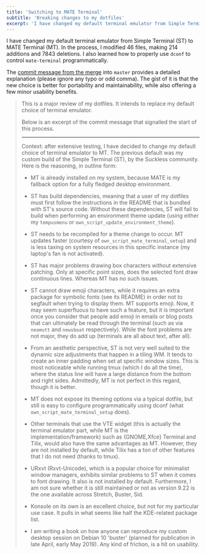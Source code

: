```yaml
---
title: 'Switching to MATE Terminal'
subtitle: 'Breaking changes to my dotfiles'
excerpt: 'I have changed my default terminal emulator from Simple Terminal to MATE Terminal.'
---
```


I have changed my default terminal emulator from Simple Terminal (ST) to
MATE Terminal (MT).  In the process, I modified 46 files, making 214
additions and 7843 deletions.  I also learned how to properly use
`dconf` to control `mate-terminal` programmatically.

The [commit message from the
merge](https://gitlab.com/protesilaos/dotfiles/commit/0cc77016cf5cf85bb115c650725b36f6858021b8)
into `master` provides a detailed explanation (please ignore any typo or
odd comma).  The gist of it is that the new choice is better for
portability and maintainability, while also offering a few minor
usability benefits.

> This is a major review of my dotfiles.  It intends to replace my
> default choice of terminal emulator.
> 
> Below is an excerpt of the commit message that signalled the start of
> this process.
> 
> ---
> 
> Context: after extensive testing, I have decided to change my default
> choice of terminal emulator to MT.  The previous default was my custom
> build of the Simple Terminal (ST), by the Suckless community. Here is
> the reasoning, in outline form:
> 
> * MT is already installed on my system, because MATE is my fallback
>   option for a fully fledged desktop environment.
> 
> * ST has build dependencies, meaning that a user of my dotfiles must
>   first follow the instructions in the README that is bundled with
>   ST's source code.  Without these dependencies, ST will fail to build
>   when performing an environment theme update (using either my
>   `tempusmenu` or `own_script_update_environment_theme`).
> 
> * ST needs to be recompiled for a theme change to occur.  MT updates
>   faster (courtesy of `own_script_mate_terminal_setup`) and is less
>   taxing on system resources in this specific instance (my laptop's
>   fan is not activated).
> 
> * ST has major problems drawing box characters without extensive
>   patching.  Only at specific point sizes, does the selected font draw
>   continuous lines.  Whereas MT has no such issues.
> 
> * ST cannot draw emoji characters, while it requires an extra package
>   for symbolic fonts (see its README) in order not to segfault when
>   trying to display them.  MT supports emoji.  Now, it may seem
>   superfluous to have such a feature, but it is important once you
>   consider that people add emoji in emails or blog posts that can
>   ultimately be read through the terminal (such as via `neomutt` and
>   `newsboat` respectively).  While the font problems are not major,
>   they do add up (terminals are all about text, after all).
> 
> * From an aesthetic perspective, ST is not very well suited to the
>   dynamic size adjustments that happen in a tiling WM.  It tends to
>   create an inner padding when set at specific window sizes.  This is
>   most noticeable while running tmux (which I do all the time), where
>   the status line will have a large distance from the bottom and right
>   sides.  Admittedly, MT is not perfect in this regard, though it is
>   better.
> 
> * MT does not expose its theming options via a typical dotfile, but
>   still is easy to configure programmatically using dconf (what
>   `own_script_mate_terminal_setup` does).
> 
> * Other terminals that use the VTE widget (this is actually the
>   terminal emulator part, while MT is the implementation/framework)
>   such as {GNOME,Xfce} Terminal and Tilix, would also have the same
>   advantages as MT.  However, they are not installed by default, while
>   Tilix has a ton of other features that I do not need (thanks to
>   tmux).
> 
> * URxvt (Rxvt-Unicode), which is a popular choice for minimalist
>   window managers, exhibits similar problems to ST when it comes to
>   font drawing.  It also is not installed by default.  Furthermore,
>   I am not sure whether it is still maintained or not as version 9.22
>   is the one available across Stretch, Buster, Sid.
> 
> * Konsole on its own is an excellent choice, but not for my particular
>   use case.  It pulls in what seems like half the KDE-related package
>   list.
> 
> * I am writing a book on how anyone can reproduce my custom desktop
>   session on Debian 10 'buster' (planned for publication in late
>   April, early May 2019).  Any kind of friction, is a hit on
>   usability.
